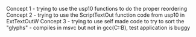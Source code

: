 Concept 1 - trying to use the usp10 functions to do the proper reordering
Concept 2 - trying to use the ScriptTextOut function code from usp10 in ExtTextOutW 
Concept 3 - trying to use self made code to try to sort the "glyphs" - compiles in msvc but not in gcc(C::B), test application is buggy